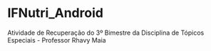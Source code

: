 # IFNutri_Android
Atividade de Recuperação do 3º Bimestre da Disciplina de Tópicos Especiais - Professor Rhavy Maia
